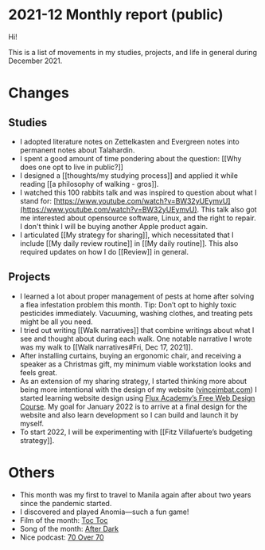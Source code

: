 # 2021-12 Monthly report (public)

Hi!

This is a list of movements in my studies, projects, and life in general during December 2021.

# Changes

## Studies

- I adopted literature notes on Zettelkasten and Evergreen notes into permanent notes about Talahardin.
- I spent a good amount of time pondering about the question: [[Why does one opt to live in public?]]
- I designed a [[thoughts/my studying process]] and applied it while reading [[a philosophy of walking - gros]].
- I watched this 100 rabbits talk and was inspired to question about what I stand for: [https://www.youtube.com/watch?v=BW32yUEymvU](https://www.youtube.com/watch?v=BW32yUEymvU). This talk also got me interested about opensource software, Linux, and the right to repair. I don't think I will be buying another Apple product again.
- I articulated [[My strategy for sharing]], which necessitated that I include [[My daily review routine]] in [[My daily routine]]. This also required updates on how I do [[Review]] in general.

## Projects

- I learned a lot about proper management of pests at home after solving a flea infestation problem this month. Tip: Don’t opt to highly toxic pesticides immediately. Vacuuming, washing clothes, and treating pets might be all you need.
- I tried out writing [[Walk narratives]] that combine writings about what I see and thought about during each walk. One notable narrative I wrote was my walk to [[Walk narratives#Fri, Dec 17, 2021]].
- After installing curtains, buying an ergonomic chair, and receiving a speaker as a Christmas gift, my minimum viable workstation looks and feels great.
- As an extension of my sharing strategy, I started thinking more about being more intentional with the design of my website ([vinceimbat.com](https://vinceimbat.com/)) I started learning website design using [Flux Academy’s Free Web Design Course](https://www.youtube.com/playlist?list=PLXC_gcsKLD6n7p6tHPBxsKjN5hA_quaPI). My goal for January 2022 is to arrive at a final design for the website and also learn development so I can build and launch it by myself.
- To start 2022, I will be experimenting with [[Fitz Villafuerte’s budgeting strategy]].

# Others

- This month was my first to travel to Manila again after about two years since the pandemic started.
- I discovered and played Anomia—such a fun game!
- Film of the month: [Toc Toc](https://www.youtube.com/watch?v=wIgtBUIOb4c)
- Song of the month: [After Dark](https://www.youtube.com/watch?v=waAlgFq9Xq8)
- Nice podcast: [70 Over 70](https://open.spotify.com/show/65RvOjAxR3ty5LMQ6CGcBp)

